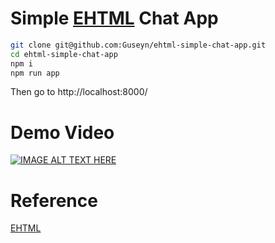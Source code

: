 # Simple [EHTML](https://github.com/Guseyn/EHTML) Chat App

```bash
git clone git@github.com:Guseyn/ehtml-simple-chat-app.git
cd ehtml-simple-chat-app
npm i
npm run app
```

Then go to http://localhost:8000/

# Demo Video

[![IMAGE ALT TEXT HERE](https://img.youtube.com/vi/iaP3Y4SW0MY/0.jpg)](https://www.youtube.com/watch?v=iaP3Y4SW0MY)

# Reference

[EHTML](https://github.com/Guseyn/EHTML)

